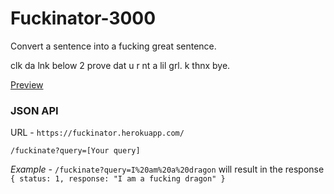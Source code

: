 
# Fuckinator-3000
Convert a sentence into a fucking great sentence.

clk da lnk below 2 prove dat u r nt a lil grl. k thnx bye.

[Preview](https://phenax.github.io/f-inator-3000/)



### JSON API

URL - `https://fuckinator.herokuapp.com/`


```/fuckinate?query=[Your query]```

*Example -* 
	```/fuckinate?query=I%20am%20a%20dragon``` will result in the response ```
		{
			status: 1,
			response: "I am a fucking dragon"
		}
	```
